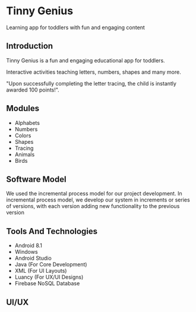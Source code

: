 <h1>Tinny Genius</h1>
<p>Learning app for toddlers with fun and engaging content</p>

<h2>Introduction</h2>
  <p>Tinny Genius is a fun and engaging educational app for toddlers.</p>
  <p>Interactive activities teaching letters, numbers, shapes and many more.</p>
  <p>"Upon successfully completing the letter tracing, the child is instantly awarded 100 points!".</p>
  
<h2>Modules</h2>
<ul>
  <li>Alphabets</li>
  <li>Numbers</li>
  <li>Colors</li>
  <li>Shapes</li>
  <li>Tracing</li>
  <li>Animals</li>
  <li>Birds</li>
</ul>

<h2>Software Model</h2>
<p>We used the incremental process model for our project development. In incremental process model, we develop our system in increments or series of versions, with each version adding new functionality to the previous version </p>

<h2>Tools And Technologies</h2>
<ul>
  <li>Android 8.1</li>
  <li>Windows</li>
  <li>Android Studio</li>
  <li>Java (For Core Development)</li>
  <li>XML (For UI Layouts)</li>
  <li>Luancy (For UX/UI Designs)</li>
  <li>Firebase NoSQL Database</li>
</ul>

<h2>UI/UX</h2>
